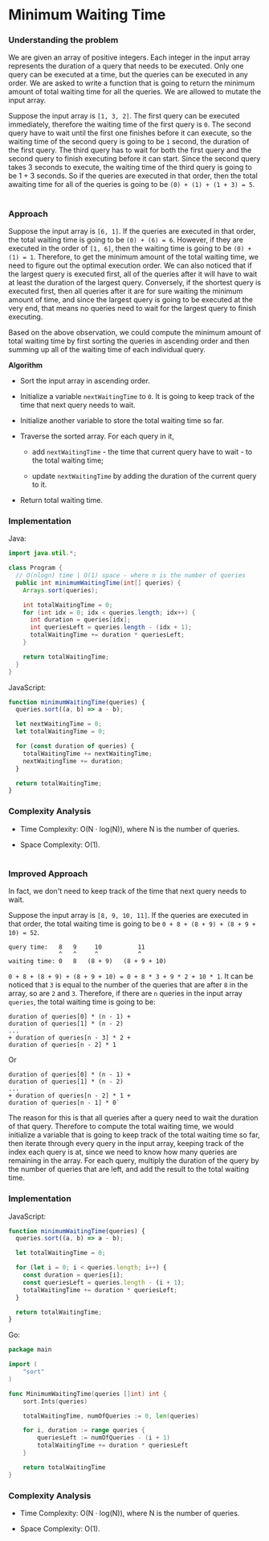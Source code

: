 # Minimum Waiting Time

### Understanding the problem

We are given an array of positive integers. Each integer in the input array represents the duration of a query that needs to be executed. Only one query can be executed at a time, but the queries can be executed in any order. We are asked to write a function that is going to return the minimum amount of total waiting time for all the queries. We are allowed to mutate the input array.

Suppose the input array is `[1, 3, 2]`. The first query can be executed immediately, therefore the waiting time of the first query is `0`. The second query have to wait until the first one finishes before it can execute, so the waiting time of the second query is going to be `1` second, the duration of the first query. The third query has to wait for both the first query and the second query to finish executing before it can start. Since the second query takes 3 seconds to execute, the waiting time of the third query is going to be 1 + 3 seconds. So if the queries are executed in that order, then the total awaiting time for all of the queries is going to be `(0) + (1) + (1 + 3) = 5`.

#

### Approach

Suppose the input array is `[6, 1]`. If the queries are executed in that order, the total waiting time is going to be `(0) + (6) = 6`. However, if they are executed in the order of `[1, 6]`, then the waiting time is going to be `(0) + (1) = 1`. Therefore, to get the minimum amount of the total waiting time, we need to figure out the optimal execution order. We can also noticed that if the largest query is executed first, all of the queries after it will have to wait at least the duration of the largest query. Conversely, if the shortest query is executed first, then all queries after it are for sure waiting the minimum amount of time, and since the largest query is going to be executed at the very end, that means no queries need to wait for the largest query to finish executing.

Based on the above observation, we could compute the minimum amount of total waiting time by first sorting the queries in ascending order and then summing up all of the waiting time of each individual query.

**Algorithm**

- Sort the input array in ascending order.

- Initialize a variable `nextWaitingTime` to `0`. It is going to keep track of the time that next query needs to wait.

- Initialize another variable to store the total waiting time so far.

- Traverse the sorted array. For each query in it,

  - add `nextWaitingTime` - the time that current query have to wait - to the total waiting time;

  - update `nextWaitingTime` by adding the duration of the current query to it.

- Return total waiting time.

### Implementation

Java:
```Java
import java.util.*;

class Program {
  // O(nlogn) time | O(1) space - where n is the number of queries
  public int minimumWaitingTime(int[] queries) {
    Arrays.sort(queries);

    int totalWaitingTime = 0;
    for (int idx = 0; idx < queries.length; idx++) {
      int duration = queries[idx];
      int queriesLeft = queries.length - (idx + 1);
      totalWaitingTime += duration * queriesLeft;
    }

    return totalWaitingTime;
  }
}
```

JavaScript:
```js
function minimumWaitingTime(queries) {
  queries.sort((a, b) => a - b);

  let nextWaitingTime = 0;
  let totalWaitingTime = 0;

  for (const duration of queries) {
    totalWaitingTime += nextWaitingTime;
    nextWaitingTime += duration;
  }

  return totalWaitingTime;
}
```

### Complexity Analysis

- Time Complexity: O(N · log(N)), where N is the number of queries.

- Space Complexity: O(1).

#

### Improved Approach

In fact, we don't need to keep track of the time that next query needs to wait.

Suppose the input array is `[8, 9, 10, 11]`. If the queries are executed in that order, the total waiting time is going to be `0 + 8 + (8 + 9) + (8 + 9 + 10) = 52`.

```
query time:   8   9     10          11
              ^   ^     ^           ^
waiting time: 0   8   (8 + 9)   (8 + 9 + 10)
```

`0 + 8 + (8 + 9) + (8 + 9 + 10) = 0 + 8 * 3 + 9 * 2 + 10 * 1`. It can be noticed that `3` is equal to the number of the queries that are after `8` in the array, so are `2` and `3`. Therefore, if there are `n` queries in the input array `queries`, the total waiting time is going to be:

```
duration of queries[0] * (n - 1) +
duration of queries[1] * (n - 2)
...
+ duration of queries[n - 3] * 2 +
duration of queries[n - 2] * 1
```

Or

```
duration of queries[0] * (n - 1) +
duration of queries[1] * (n - 2)
...
+ duration of queries[n - 2] * 1 +
duration of queries[n - 1] * 0`
```

The reason for this is that all queries after a query need to wait the duration of that query. Therefore to compute the total waiting time, we would initialize a variable that is going to keep track of the total waiting time so far, then iterate through every query in the input array, keeping track of the index each query is at, since we need to know how many queries are remaining in the array. For each query, multiply the duration of the query by the number of queries that are left, and add the result to the total waiting time.

### Implementation

JavaScript:

```js
function minimumWaitingTime(queries) {
  queries.sort((a, b) => a - b);

  let totalWaitingTime = 0;

  for (let i = 0; i < queries.length; i++) {
    const duration = queries[i];
    const queriesLeft = queries.length - (i + 1);
    totalWaitingTime += duration * queriesLeft;
  }

  return totalWaitingTime;
}
```

Go:

```go
package main

import (
	"sort"
)

func MinimumWaitingTime(queries []int) int {
	sort.Ints(queries)

	totalWaitingTime, numOfQueries := 0, len(queries)

	for i, duration := range queries {
		queriesLeft := numOfQueries - (i + 1)
		totalWaitingTime += duration * queriesLeft
	}

	return totalWaitingTime
}
```

### Complexity Analysis

- Time Complexity: O(N · log(N)), where N is the number of queries.

- Space Complexity: O(1).
